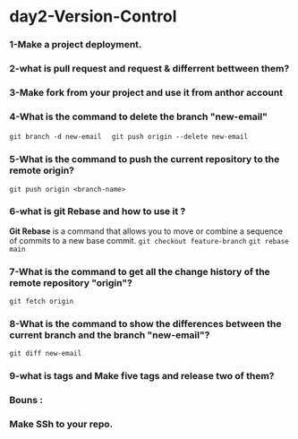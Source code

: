 # day2-Version-Control

### 1-Make a project deployment.

### 2-what is pull request and request & differrent bettween them?

### 3-Make fork from your project and use it from anthor account

### 4-What is the command to delete the branch "new-email"

`git branch -d new-email  `
`git push origin --delete new-email `

### 5-What is the command to push the current repository to the remote origin?

`git push origin <branch-name>`

### 6-what is git Rebase and how to use it ?

**Git Rebase** is a command that allows you to move or combine a sequence of commits to a new base commit.
`git checkout feature-branch`
`git rebase main`

### 7-What is the command to get all the change history of the remote repository "origin"?

`git fetch origin`

### 8-What is the command to show the differences between the current branch and the branch "new-email"?

`git diff new-email`

### 9-what is tags and Make five tags and release two of them?

### Bouns :

### Make SSh to your repo.
